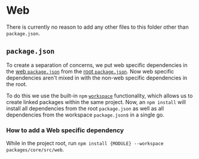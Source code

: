 # Web

There is currently no reason to add any other files to this folder other than `package.json`.

## `package.json`

To create a separation of concerns, we put web specific dependencies in the [web
`package.json`](./package.json) from the [root `package.json`](../../package.json). Now web
specific dependencies aren't mixed in with the non-web specific dependencies in the root.

To do this we use the built-in `npm` [`workspace`](https://docs.npmjs.com/cli/v7/using-npm/workspaces) functionality, which allows us to create linked packages within the same project.
Now, an `npm install` will install all dependencies from the root `package.json` as well as all
dependencies from the workspace `package.json`s in a single go.

### How to add a Web specific dependency

While in the project root, run `npm install {MODULE} --workspace packages/core/src/web`.

